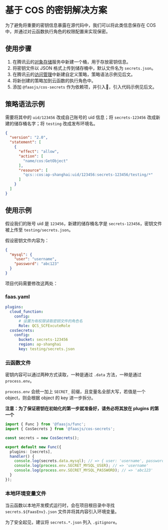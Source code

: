 # 基于 COS 的密钥解决方案

为了避免将重要的密钥信息暴露在源代码中，我们可以将此类信息保存在 COS 中，并通过对云函数执行角色的权限配置来实现保密。

## 使用步骤

1. 在腾讯云的[对象存储](https://console.cloud.tencent.com/cos5)服务中新建一个桶，用于存放密钥信息。
2. 将密钥文件以 JSON 格式上传到储存桶中，默认文件名为 `secrets.json`。
3. 在腾讯云的[访问管理](https://console.cloud.tencent.com/cam/policy)中新建自定义策略，策略语法示例见后文。
4. 将新创建的策略加到云函数的执行角色中。
5. 添加 `@faasjs/cos-secrets` 作为依赖项，并引入，引入代码示例见后文。

## 策略语法示例

需要将其中的 `uid/123456` 改成自己账号的 uid 信息；将 `secrets-123456` 改成新建的储存桶名字；将 `testing` 改成发布环境名。

```json
{
  "version": "2.0",
  "statement": [
    {
      "effect": "allow",
      "action": [
        "name/cos:GetObject"
      ],
      "resource": [
        "qcs::cos:ap-shanghai:uid/123456:secrets-123456/testing/*"
      ]
    }
  ]
}
```

## 使用示例

假设我们的账号 uid 是 `123456`，新建的储存桶名字是 `secrets-123456`，密钥文件被上传至 `testing/secrets.json`。

假设密钥文件内容为：

```json
{
  "mysql": {
    "user": "username",
    "password": "abc123"
  }
}
```

项目代码需要修改这两处：

### faas.yaml

```yaml
plugins:
  cloud_function:
    config:
      # 设置为有权限读取密钥文件的角色名
      Role: QCS_SCFExcuteRole
  cosSecrets:
    config:
      bucket: secrets-123456
      region: ap-shanghai
      key: testing/secrets.json
```

### 云函数文件

密钥内容可以通过两种方式读取，一种是通过 `.data` 方法，一种是通过 `process.env`。

`process.env` 会统一加上 `SECRET_` 前缀，且变量名全部大写，若值是一个 object，则会根据 object 的 key 进一步拆分。

**注意：为了保证密钥在初始化的第一步就准备好，请务必将其放在 plugins 的第一个**

```typescript
import { Func } from '@faasjs/func';
import { CosSecrets } from '@faasjs/cos-secrets';

const secrets = new CosSecrets();

export default new Func({
  plugins: [secrets],
  handler() {
    console.log(secrets.data.mysql); // => { user: 'username', password: 'abc123' }
    console.log(process.env.SECRET_MYSQL_USER); // => 'username'
    console.log(process.env.SECRET_MYSQL_PASSWORD); // => 'abc123'
  }
});
```

### 本地环境变量文件

当云函数以本地开发模式运行时，会在项目根目录中寻找 `secrets.${FaasEnv}.json` 文件并将其内容引入环境变量。

为了安全起见，建议将 `secrets.*.json` 列入 `.gitignore`。
